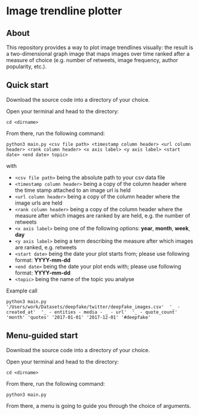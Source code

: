 # Image trendline plotter
## About
This repository provides a way to plot image trendlines visually: the result is a two-dimensional graph image that maps images over time ranked after a measure of choice (e.g. number of retweets, image frequency, author popularity, etc.). 
## Quick start
Download the source code into a directory of your choice.

Open your terminal and head to the directory:

`cd <dirname>`

From there, run the following command:

`python3 main.py <csv file path> <timestamp column header> <url column header> <rank column header> <x axis label> <y axis label> <start date> <end date> topic>`

with

* `<csv file path>` being the absolute path to your csv data file
* `<timestamp column header>` being a copy of the column header where the time stamp attached to an image url is held
* `<url column header>` being a copy of the column header where the image urls are held
* `<rank column header>` being a copy of the column header where the  measure after which images are ranked by are held, e.g. the number of retweets
* `<x axis label>` being one of the following options: **year**, **month**, **week**, **day**
*  `<y axis label>` being a term describing the measure after which images are ranked, e.g. retweets
* `<start date>` being the date your plot starts from; please use following format: **YYYY-mm-dd**
* `<end date>` being the date your plot ends with; please use following format: **YYYY-mm-dd**
* `<topic>` being the name of the topic you analyse 


Example call

`python3 main.py 
'/Users/work/Datasets/deepfake/twitter/deepfake_images.csv' 
'_ - created_at' 
'_ - entities - media - _ - url' 
'_ - quote_count' 
'month'
'quotes'
'2017-01-01'
'2017-12-01'
'#deepfake'`


## Menu-guided start
Download the source code into a directory of your choice.

Open your terminal and head to the directory:

`cd <dirname>`

From there, run the following command:

`python3 main.py`

From there, a menu is going to guide you through the choice of arguments.